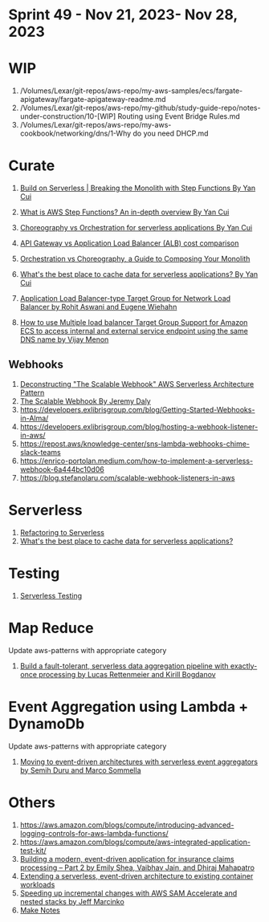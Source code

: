 <h1>Sprint 49 - Nov 21, 2023- Nov 28, 2023</h1>

# WIP

1. /Volumes/Lexar/git-repos/aws-repo/my-aws-samples/ecs/fargate-apigateway/fargate-apigateway-readme.md
1. /Volumes/Lexar/git-repos/aws-repo/my-github/study-guide-repo/notes-under-construction/10-[WIP] Routing using Event Bridge Rules.md
1. /Volumes/Lexar/git-repos/aws-repo/my-aws-cookbook/networking/dns/1-Why do you need DHCP.md

# Curate

1. [Build on Serverless | Breaking the Monolith with Step Functions By Yan Cui](https://www.youtube.com/watch?v=CFelZoLjF50)
1. [What is AWS Step Functions? An in-depth overview By Yan Cui](https://www.youtube.com/watch?v=BTLQjUb2EPk)
1. [Choreography vs Orchestration for serverless applications By Yan Cui](https://www.youtube.com/watch?v=ZFYSM5ILzUQ)
1. [API Gateway vs Application Load Balancer (ALB) cost comparison](https://www.youtube.com/watch?v=cCSEBfIFJ8g)
1. [Orchestration vs Choreography, a Guide to Composing Your Monolith](https://www.youtube.com/watch?v=_OaOht0n9jA)
1. [What's the best place to cache data for serverless applications? By Yan Cui](https://www.youtube.com/watch?v=8jMPh5ukJbE)

1. [Application Load Balancer-type Target Group for Network Load Balancer by Rohit Aswani and Eugene Wiehahn](https://aws.amazon.com/blogs/networking-and-content-delivery/application-load-balancer-type-target-group-for-network-load-balancer/)
1. [How to use Multiple load balancer Target Group Support for Amazon ECS to access internal and external service endpoint using the same DNS name by Vijay Menon ](https://aws.amazon.com/blogs/containers/how-to-use-multiple-load-balancer-target-group-support-for-amazon-ecs-to-access-internal-and-external-service-endpoint-using-the-same-dns-name/)

## Webhooks
1. [Deconstructing "The Scalable Webhook" AWS Serverless Architecture Pattern](https://www.youtube.com/watch?v=kRI7QJfGBI8&t=38s)
1. [The Scalable Webhook By Jeremy Daly](https://www.jeremydaly.com/the-scalable-webhook/)
1. https://developers.exlibrisgroup.com/blog/Getting-Started-Webhooks-in-Alma/
1. https://developers.exlibrisgroup.com/blog/hosting-a-webhook-listener-in-aws/
1. https://repost.aws/knowledge-center/sns-lambda-webhooks-chime-slack-teams
1. https://enrico-portolan.medium.com/how-to-implement-a-serverless-webhook-6a444bc10d06
1. https://blog.stefanolaru.com/scalable-webhook-listeners-in-aws

# Serverless

1. [Refactoring to Serverless](https://serverlessland.com/content/guides/refactoring-serverless/introduction)
1. [What's the best place to cache data for serverless applications?](https://www.youtube.com/watch?v=8jMPh5ukJbE)

# Testing

1. [Serverless Testing](../my-tracks/serverless-testing.md)

# Map Reduce

Update aws-patterns with appropriate category

1. [Build a fault-tolerant, serverless data aggregation pipeline with exactly-once processing by Lucas Rettenmeier and Kirill Bogdanov](https://aws.amazon.com/blogs/database/build-a-fault-tolerant-serverless-data-aggregation-pipeline-with-exactly-once-processing/)

# Event Aggregation using Lambda + DynamoDb

Update aws-patterns with appropriate category

1. [Moving to event-driven architectures with serverless event aggregators by Semih Duru and Marco Sommella ](https://aws.amazon.com/blogs/mt/moving-to-event-driven-architectures-with-serverless-event-aggregators/)


# Others

1. https://aws.amazon.com/blogs/compute/introducing-advanced-logging-controls-for-aws-lambda-functions/
1. https://aws.amazon.com/blogs/compute/aws-integrated-application-test-kit/
1. [Building a modern, event-driven application for insurance claims processing – Part 2 by Emily Shea, Vaibhav Jain, and Dhiraj Mahapatro](https://aws.amazon.com/blogs/industries/building-a-modern-event-driven-application-for-insurance-claims-processing-part-2/)
1. [Extending a serverless, event-driven architecture to existing container workloads](https://aws.amazon.com/blogs/compute/extending-a-serverless-event-driven-architecture-to-existing-container-workloads/)
1. [Speeding up incremental changes with AWS SAM Accelerate and nested stacks by Jeff Marcinko](https://aws.amazon.com/blogs/compute/speeding-up-incremental-changes-with-aws-sam-accelerate-and-nested-stacks/)
1. [Make Notes](https://aws.amazon.com/blogs/compute/building-storage-first-applications-with-http-apis-service-integrations/)